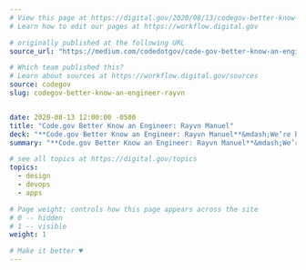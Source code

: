 ```yaml
---
# View this page at https://digital.gov/2020/08/13/codegov-better-know-an-engineer-rayvn
# Learn how to edit our pages at https://workflow.digital.gov

# originally published at the following URL
source_url: "https://medium.com/codedotgov/code-gov-better-know-an-engineer-rayvn-manuel-46188c95218b"

# Which team published this?
# Learn about sources at https://workflow.digital.gov/sources
source: codegov
slug: codegov-better-know-an-engineer-rayvn


date: 2020-08-13 12:00:00 -0500
title: "Code.gov Better Know an Engineer: Rayvn Manuel"
deck: "**Code.gov Better Know an Engineer: Rayvn Manuel**&mdash;We’re back with another installment of Better Know an Engineer. We are pleased to feature a friend of Code.gov and all-around amazing person, Rayvn Manuel; senior application developer and DevOps engineer at the Smithsonian Insitute&#39;s National Museum of African American History and Culture (NMAAHC)."
summary: "**Code.gov Better Know an Engineer: Rayvn Manuel**&mdash;We’re back with another installment of Better Know an Engineer. We are pleased to feature a friend of Code.gov and all-around amazing person, Rayvn Manuel; senior application developer and DevOps engineer at the Smithsonian Insitute&#39;s National Museum of African American History and Culture (NMAAHC)."

# see all topics at https://digital.gov/topics
topics: 
  - design
  - devops
  - apps

# Page weight: controls how this page appears across the site
# 0 -- hidden
# 1 -- visible
weight: 1

# Make it better ♥
---
```

